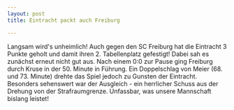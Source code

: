 ```yaml
---
layout: post
title: Eintracht packt auch Freiburg

---
```


Langsam wird's unheimlich! Auch gegen den SC Freiburg hat die Eintracht 3 Punkte geholt und damit ihren 2. Tabellenplatz gefestigt! Dabei sah es zunächst erneut nicht gut aus. Nach einem 0:0 zur Pause ging Freiburg durch Kruse in der 50. Minute in Führung. Ein Doppelschlag von Meier (68. und 73. Minute) drehte das Spiel jedoch zu Gunsten der Eintracht. Besonders sehenswert war der Ausgleich - ein herrlicher Schuss aus der Drehung von der Strafraumgrenze. Unfassbar, was unsere Mannschaft bislang leistet!


